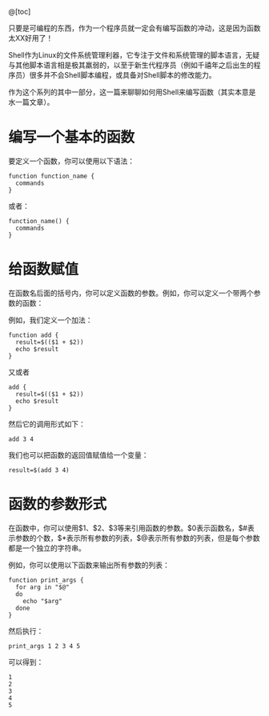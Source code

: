 @[toc]

只要是可编程的东西，作为一个程序员就一定会有编写函数的冲动，这是因为函数太XX好用了！

Shell作为Linux的文件系统管理利器，它专注于文件和系统管理的脚本语言，无疑与其他脚本语言相是极其羸弱的，以至于新生代程序员（例如千禧年之后出生的程序员）很多并不会Shell脚本编程，或具备对Shell脚本的修改能力。

作为这个系列的其中一部分，这一篇来聊聊如何用Shell来编写函数（其实本意是水一篇文章）。

# 编写一个基本的函数
要定义一个函数，你可以使用以下语法：

```shell
function function_name {
  commands
}
```

或者：

```shell
function_name() {
  commands
}
```

# 给函数赋值

在函数名后面的括号内，你可以定义函数的参数。例如，你可以定义一个带两个参数的函数：

例如，我们定义一个加法：

```shell
function add {
  result=$(($1 + $2))
  echo $result
}
```

又或者

```shell
add {
  result=$(($1 + $2))
  echo $result
}
```

然后它的调用形式如下：

```shell
add 3 4
```

我们也可以把函数的返回值赋值给一个变量：

```shell
result=$(add 3 4)
```

# 函数的参数形式

在函数中，你可以使用\$1、\$2、\$3等来引用函数的参数。\$0表示函数名，\$#表示参数的个数，\$*表示所有参数的列表，\$@表示所有参数的列表，但是每个参数都是一个独立的字符串。

例如，你可以使用以下函数来输出所有参数的列表：

```shell
function print_args {
  for arg in "$@"
  do
    echo "$arg"
  done
}
```

然后执行：

```shell
print_args 1 2 3 4 5
```

可以得到：

```shell
1
2
3
4
5
```




